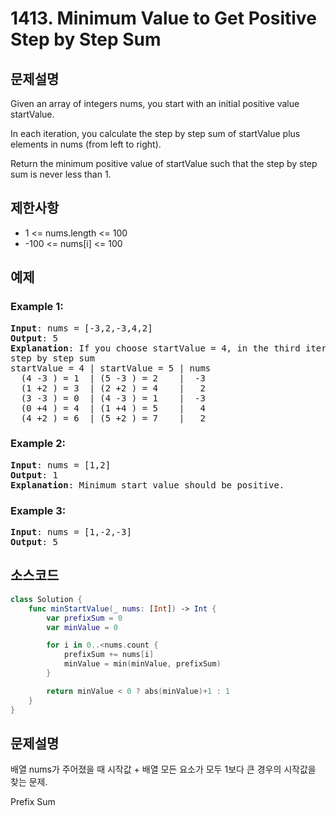 # 1413. Minimum Value to Get Positive Step by Step Sum

## 문제설명
Given an array of integers nums, you start with an initial positive value startValue.

In each iteration, you calculate the step by step sum of startValue plus elements in nums (from left to right).

Return the minimum positive value of startValue such that the step by step sum is never less than 1.

## 제한사항
- 1 <= nums.length <= 100
- -100 <= nums[i] <= 100

## 예제
### Example 1:
<pre>
<b>Input</b>: nums = [-3,2,-3,4,2]
<b>Output</b>: 5
<b>Explanation</b>: If you choose startValue = 4, in the third iteration your step by step sum is less than 1.
step by step sum
startValue = 4 | startValue = 5 | nums
  (4 -3 ) = 1  | (5 -3 ) = 2    |  -3
  (1 +2 ) = 3  | (2 +2 ) = 4    |   2
  (3 -3 ) = 0  | (4 -3 ) = 1    |  -3
  (0 +4 ) = 4  | (1 +4 ) = 5    |   4
  (4 +2 ) = 6  | (5 +2 ) = 7    |   2
</pre>

### Example 2:
<pre>
<b>Input</b>: nums = [1,2]
<b>Output</b>: 1
<b>Explanation</b>: Minimum start value should be positive. 
</pre>

### Example 3:
<pre>
<b>Input</b>: nums = [1,-2,-3]
<b>Output</b>: 5
</pre>


## 소스코드
```Swift
class Solution {
    func minStartValue(_ nums: [Int]) -> Int {
        var prefixSum = 0
        var minValue = 0

        for i in 0..<nums.count {
            prefixSum += nums[i]
            minValue = min(minValue, prefixSum)
        }

        return minValue < 0 ? abs(minValue)+1 : 1
    }
}
```

## 문제설명
배열 nums가 주어졌을 때 시작값 + 배열 모든 요소가 모두 1보다 큰 경우의 시작값을 찾는 문제.

Prefix Sum